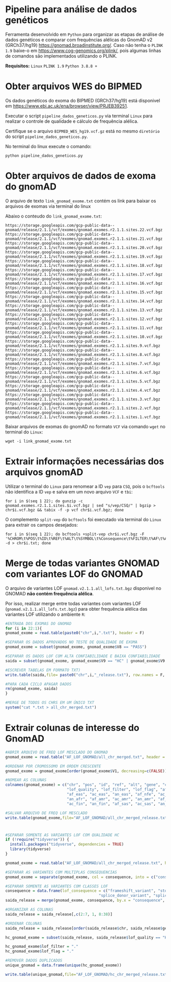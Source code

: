 # Pipeline para análise de dados genéticos

Ferramenta desenvolvido em `Python` para organizar as etapas de análise de dados genéticos e comparar com frequências alélicas do GnomAD v2 (GRCh37/hg19) https://gnomad.broadinstitute.org/. Caso não tenha o `PLINK 1.9` baixe-o em https://www.cog-genomics.org/plink/, pois algumas linhas de comandos são implementados utilizando o PLINK.

**Requisitos:**
`Linux`
`PLINK 1.9`
`Python 3.8.8 +`

# Obter arquivos WES do BIPMED

Os dados genéticos do exoma do BIPMED (GRCh37/hg19) está disponivel em https://www.ebi.ac.uk/ena/browser/view/PRJEB39251.

Executar o script `pipeline_dados_geneticos.py` via terminal `Linux` para realizar o controle de qualidade e cálculo de frequência alélica.

Certifique se o arquivo `BIPMED_WES_hg19.vcf.gz` está no mesmo `diretório` do script `pipeline_dados_geneticos.py`.

No terminal do linux execute o comando: 

```
python pipeline_dados_geneticos.py
```

# Obter arquivos de dados de exoma do gnomAD

O arquivo de texto `link_gnomad_exome.txt` contém os link para baixar os arquivos de exomas via terminal do linux

Abaixo o conteudo do `link_gnomad_exome.txt`:

```
https://storage.googleapis.com/gcp-public-data--gnomad/release/2.1.1/vcf/exomes/gnomad.exomes.r2.1.1.sites.22.vcf.bgz
https://storage.googleapis.com/gcp-public-data--gnomad/release/2.1.1/vcf/exomes/gnomad.exomes.r2.1.1.sites.21.vcf.bgz
https://storage.googleapis.com/gcp-public-data--gnomad/release/2.1.1/vcf/exomes/gnomad.exomes.r2.1.1.sites.20.vcf.bgz
https://storage.googleapis.com/gcp-public-data--gnomad/release/2.1.1/vcf/exomes/gnomad.exomes.r2.1.1.sites.19.vcf.bgz
https://storage.googleapis.com/gcp-public-data--gnomad/release/2.1.1/vcf/exomes/gnomad.exomes.r2.1.1.sites.18.vcf.bgz
https://storage.googleapis.com/gcp-public-data--gnomad/release/2.1.1/vcf/exomes/gnomad.exomes.r2.1.1.sites.17.vcf.bgz
https://storage.googleapis.com/gcp-public-data--gnomad/release/2.1.1/vcf/exomes/gnomad.exomes.r2.1.1.sites.16.vcf.bgz
https://storage.googleapis.com/gcp-public-data--gnomad/release/2.1.1/vcf/exomes/gnomad.exomes.r2.1.1.sites.15.vcf.bgz
https://storage.googleapis.com/gcp-public-data--gnomad/release/2.1.1/vcf/exomes/gnomad.exomes.r2.1.1.sites.14.vcf.bgz
https://storage.googleapis.com/gcp-public-data--gnomad/release/2.1.1/vcf/exomes/gnomad.exomes.r2.1.1.sites.13.vcf.bgz
https://storage.googleapis.com/gcp-public-data--gnomad/release/2.1.1/vcf/exomes/gnomad.exomes.r2.1.1.sites.12.vcf.bgz
https://storage.googleapis.com/gcp-public-data--gnomad/release/2.1.1/vcf/exomes/gnomad.exomes.r2.1.1.sites.11.vcf.bgz
https://storage.googleapis.com/gcp-public-data--gnomad/release/2.1.1/vcf/exomes/gnomad.exomes.r2.1.1.sites.10.vcf.bgz
https://storage.googleapis.com/gcp-public-data--gnomad/release/2.1.1/vcf/exomes/gnomad.exomes.r2.1.1.sites.9.vcf.bgz
https://storage.googleapis.com/gcp-public-data--gnomad/release/2.1.1/vcf/exomes/gnomad.exomes.r2.1.1.sites.8.vcf.bgz
https://storage.googleapis.com/gcp-public-data--gnomad/release/2.1.1/vcf/exomes/gnomad.exomes.r2.1.1.sites.7.vcf.bgz
https://storage.googleapis.com/gcp-public-data--gnomad/release/2.1.1/vcf/exomes/gnomad.exomes.r2.1.1.sites.6.vcf.bgz
https://storage.googleapis.com/gcp-public-data--gnomad/release/2.1.1/vcf/exomes/gnomad.exomes.r2.1.1.sites.5.vcf.bgz
https://storage.googleapis.com/gcp-public-data--gnomad/release/2.1.1/vcf/exomes/gnomad.exomes.r2.1.1.sites.4.vcf.bgz
https://storage.googleapis.com/gcp-public-data--gnomad/release/2.1.1/vcf/exomes/gnomad.exomes.r2.1.1.sites.3.vcf.bgz
https://storage.googleapis.com/gcp-public-data--gnomad/release/2.1.1/vcf/exomes/gnomad.exomes.r2.1.1.sites.2.vcf.bgz
https://storage.googleapis.com/gcp-public-data--gnomad/release/2.1.1/vcf/exomes/gnomad.exomes.r2.1.1.sites.1.vcf.bgz
```

Baixar arquivos de exomas do gnomAD no formato `VCF` via comando `wget` no terminal do `Linux`:

```
wget -i link_gnomad_exome.txt
```

# Extrair informações necessárias dos arquivos gnomAD

Utilizar o terminal do `Linux` para renomear a ID `vep` para `CSQ`, pois o `bcftools` não identifica a ID `vep` e salva em um novo arquivo `VCF` e `tbi`:

```
for i in $(seq 1 22); do gunzip -c gnomad.exomes.r2.1.1.sites.$i.vcf.bgz | sed "s/vep/CSQ/" | bgzip > chr$i.vcf.bgz && tabix -f -p vcf chr$i.vcf.bgz; done
```

O complemento `split-vep` do `bcftools` foi executado via terminal do `Linux` para extrair os campos desejados:

```
for i in $(seq 1 22); do bcftools +split-vep chr$i.vcf.bgz -F '%CHROM\t%POS\t%ID\t%REF\t%ALT\t%SYMBOL\t%Consequence\t%FILTER\t%AF\t%AF_eas\t%AF_nfe\t%AF_afr\t%AF_amr\t%AF_asj\t%AF_fin\t%AF_sas\t%AF_oth\n' -d > chr$i.txt; done
```
# Merge de todas variantes GNOMAD com variantes LOF do GNOMAD

O arquivo de variantes LOF `gnomad.v2.1.1.all_lofs.txt.bgz` disponivel no GNOMAD **não contém frequência alélica**.

Por isso, realizar merge entre todas variantes com variantes LOF (`gnomad.v2.1.1.all_lofs.txt.bgz`) para obter frequência alélica das variantes LOF utilizando o ambiente `R`:

```r
#ENTRADA DOS EXOMAS DO GNOMAD
for (i in 22:1){
gnomad_exome = read.table(paste0("chr",i,".txt"), header = F)

#SEPARAR OS DADOS APROVADOS NO TESTE DE QUALIDADE DE EXOMA
gnomad_exome = subset(gnomad_exome, gnomad_exome$V8 == "PASS")

#SEPARAR OS DADOS LOF COM ALTA CONFIABILIDADE E BAIXA CONFIABILIDADE
saida = subset(gnomad_exome, gnomad_exome$V9 == "HC" | gnomad_exome$V9 == "LC")

#ESCREVER TABELAS EM FORMATO TXT)
write.table(saida,file= paste0("chr",i,"_release.txt"), row.names = F, col.names = F)

#PARA CADA CICLO APAGAR DADOS
rm(gnomad_exome, saida)
}

#MERGE DE TODOS OS CHRS EM UM ÚNICO TXT
system("cat *.txt > all_chr_merged.txt")
```

# Extrair colunas de interesse do GnomAD

```r
#ABRIR ARQUIVO DE FREQ LOF MESCLADO DO GNOMAD
gnomad_exome = read.table("AF_LOF_GNOMAD/all_chr_merged.txt", header = F)

#ORDENAR POR CROMOSSOMO EM ORDEM CRESCENTE
gnomad_exome = gnomad_exome[order(gnomad_exome$V1, decreasing=c(FALSE)), ]

#NOMEAR AS COLUNAS
colnames(gnomad_exome) = c("chr", "pos", "id", "ref", "alt", "gene", "consequence", "filter_exome", 
                           "lof_quality", "lof_filter", "lof_flag", "af_gnomad", "ac_gnomad", "an_gnomad", 
                           "af_eas", "ac_eas", "an_eas", "af_nfe", "ac_nfe", "an_nfe", "af_afr", "ac_afr", 
                           "an_afr", "af_amr", "ac_amr", "an_amr", "af_asj", "ac_asj", "an_asj", "af_fin", 
                           "ac_fin", "an_fin", "af_sas", "ac_sas", "an_sas", "af_oth", "ac_oth", "an_oth")

#SALVAR ARQUIVO DE FREQ LOF MESCLADO
write.table(gnomad_exome,file="AF_LOF_GNOMAD/all_chr_merged_release.txt", row.names = F, col.names = T)
```
#

```r
#SEPARAR SOMENTE AS VARIANTES LOF COM QUALIDADE HC
if (!require("tidyverse")) {
  install.packages("tidyverse", dependencies = TRUE)
  library(tidyverse)
}

gnomad_exome = read.table("AF_LOF_GNOMAD/all_chr_merged_release.txt", header = T)

#SEPARAR AS VARIANTES COM MULTIPLAS CONSEQUENCIAS
gnomad_exome = separate(gnomad_exome, col = consequence, into = c("consequence"), sep = "&")

#SEPARAR SOMENTE AS VARIANTES COM CLASSES LOF
consequence = data.frame(lof_consequence = c("frameshift_variant", "stop_gained",
                                         "splice_donor_variant", "splice_acceptor_variant"))
saida_release = merge(gnomad_exome, consequence, by.x = "consequence", by.y = "lof_consequence")

#ORGANIZAR AS COLUNAS
saida_release = saida_release[,c(2:7, 1, 8:38)]

#ORDENAR COLUNAS
saida_release = saida_release[order(saida_release$chr, saida_release$gene, decreasing=c(FALSE)), ]

hc_gnomad_exome = subset(saida_release, saida_release$lof_quality == "HC")

hc_gnomad_exome$lof_filter = "."
hc_gnomad_exome$lof_flag = "."

#REMOVER DADOS DUPLICADOS
unique_gnomad = data.frame(unique(hc_gnomad_exome))

write.table(unique_gnomad,file="AF_LOF_GNOMAD/hc_chr_merged_release.txt", row.names = F, col.names = T)
```
